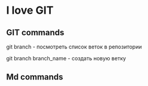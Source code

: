 # I love GIT

## GIT commands

git branch - посмотреть список веток в репозитории

git branch branch_name - создать новую ветку

## Md commands